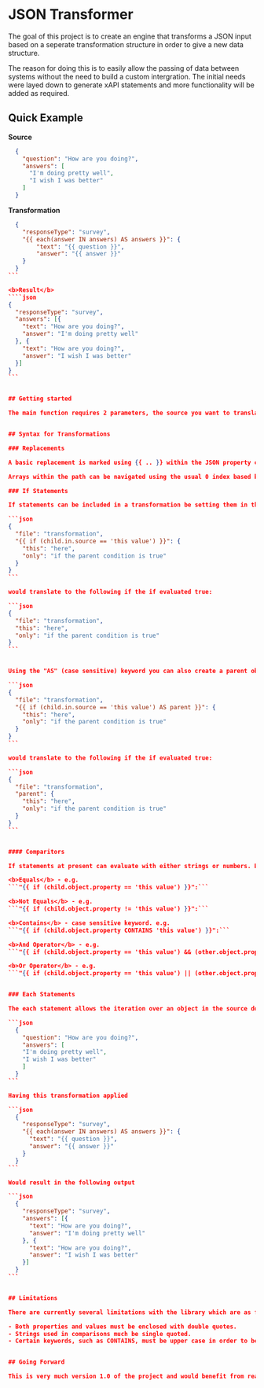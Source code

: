 # JSON Transformer

The goal of this project is to create an engine that transforms a JSON input based on a seperate transformation structure in order to give a new data structure.

The reason for doing this is to easily allow the passing of data between systems without the need to build a custom intergration. The initial needs were layed down to generate xAPI statements and more functionality will be added as required.

## Quick Example

<b>Source</b>
```json
  {
    "question": "How are you doing?",
    "answers": [
      "I'm doing pretty well",
      "I wish I was better"
    ]
  }
```

<b>Transformation</b>
````json
  {
    "responseType": "survey",
    "{{ each(answer IN answers) AS answers }}": {
        "text": "{{ question }}",
        "answer": "{{ answer }}"
    }
  }
```

<b>Result</b>
````json
{
  "responseType": "survey",
  "answers": [{
    "text": "How are you doing?",
    "answer": "I'm doing pretty well"
  }, {
    "text": "How are you doing?",
    "answer": "I wish I was better"
  }]
}
```


## Getting started

The main function requires 2 parameters, the source you want to translate from and the transformation you want to apply. Both of these are JTokens and therefore can be a JObject or JArray. If the source is a JObject the transformation will only be applied to that object. If the source is a JArray the transformation will be applied to each child object and then appended together for a returning JArray. 


## Syntax for Transformations

### Replacements

A basic replacement is marked using {{ .. }} within the JSON property or value. Within that a simple dot notation can be used, e.g. {{ this.is.a.path.to.child }}

Arrays within the path can be navigated using the usual 0 index based bracket notation, e.g. {{ path.to.array[0].child }}

### If Statements

If statements can be included in a transformation be setting them in the a property. This will then evaluate whether to include the child. e.g.

```json
{
  "file": "transformation",
  "{{ if (child.in.source == 'this value') }}": {
    "this": "here",
    "only": "if the parent condition is true"
  }
}
```

would translate to the following if the if evaluated true:

```json
{
  "file": "transformation",
  "this": "here",
  "only": "if the parent condition is true"
}
```


Using the "AS" (case sensitive) keyword you can also create a parent object for the if statement. e.g.

```json
{
  "file": "transformation",
  "{{ if (child.in.source == 'this value') AS parent }}": {
    "this": "here",
    "only": "if the parent condition is true"
  }
}
```

would translate to the following if the if evaluated true:

```json
{
  "file": "transformation",
  "parent": {
    "this": "here",
    "only": "if the parent condition is true"
  }
}
```


#### Comparitors

If statements at present can evaluate with either strings or numbers. Bear in mind that strings must be enclosed using single quotes ('). The following comparisons may be used:

<b>Equals</b> - e.g. 
```"{{ if (child.object.property == 'this value') }}":```

<b>Not Equals</b> - e.g. 
```"{{ if (child.object.property != 'this value') }}":```

<b>Contains</b> - case sensitive keyword. e.g. 
```"{{ if (child.object.property CONTAINS 'this value') }}":```

<b>And Operator</b> - e.g.
```"{{ if (child.object.property == 'this value') && (other.object.property == 'this value') }}":```

<b>Or Operator</b> - e.g.
```"{{ if (child.object.property == 'this value') || (other.object.property == 'this value') }}":```


### Each Statements

The each statement allows the iteration over an object in the source document and apply a trasformation. Once the transformation has been performed it is appended to a node with the name specified after the "AS" keyword (for this reason an AS is required). e.g. As in the example, this source

```json
  {
    "question": "How are you doing?",
    "answers": [
    "I'm doing pretty well",
    "I wish I was better"
    ]
  }
```

Having this transformation applied

```json
  {
    "responseType": "survey",
    "{{ each(answer IN answers) AS answers }}": {
      "text": "{{ question }}",
      "answer": "{{ answer }}"
    }
  }
```

Would result in the following output

```json
  {
    "responseType": "survey",
    "answers": [{
      "text": "How are you doing?",
      "answer": "I'm doing pretty well"
    }, {
      "text": "How are you doing?",
      "answer": "I wish I was better"
    }]
  }
```


## Limitations

There are currently several limitations with the library which are as follows:

- Both properties and values must be enclosed with double quotes.
- Strings used in comparisons much be single quoted.
- Certain keywords, such as CONTAINS, must be upper case in order to be recognized.


## Going Forward

This is very much version 1.0 of the project and would benefit from real world applications and suggestions.
